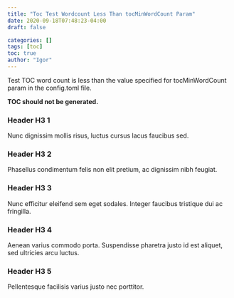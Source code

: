 ```yaml
---
title: "Toc Test Wordcount Less Than tocMinWordCount Param"
date: 2020-09-18T07:48:23-04:00
draft: false

categories: []
tags: [toc]
toc: true
author: "Igor"
---
```


Test TOC word count is less than the value specified for tocMinWordCount param in the config.toml file. 

<!--more-->

**TOC should not be generated.**

### Header H3 1
Nunc dignissim mollis risus, luctus cursus lacus faucibus sed.
### Header H3 2
Phasellus condimentum felis non elit pretium, ac dignissim nibh feugiat. 
### Header H3 3
Nunc efficitur eleifend sem eget sodales. Integer faucibus tristique dui ac fringilla.  
### Header H3 4
Aenean varius commodo porta. Suspendisse pharetra justo id est aliquet, sed ultricies arcu luctus. 
### Header H3 5
Pellentesque facilisis varius justo nec porttitor. 
